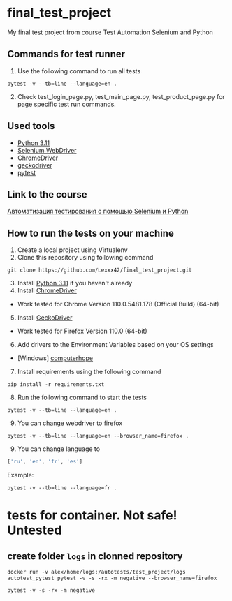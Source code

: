 # final_test_project

My final test project from course Test Automation Selenium and Python

## Commands for test runner

1. Use the following command to run all tests

```shell
pytest -v --tb=line --language=en .
```

2. Check test_login_page.py, test_main_page.py, test_product_page.py for page specific test run commands.

## Used tools

+ [Python 3.11](https://www.python.org/downloads/)
+ [Selenium WebDriver](https://www.selenium.dev/documentation/webdriver/)
+ [ChromeDriver](https://chromedriver.chromium.org/downloads)
+ [geckodriver](https://github.com/mozilla/geckodriver/releases)
+ [pytest](https://docs.pytest.org/en/7.2.x/getting-started.html)

## Link to the course

[Автоматизация тестирования с помощью Selenium и Python](https://stepik.org/course/575/syllabus)

## How to run the tests on your machine

1. Create a local project using Virtualenv
2. Clone this repository using following command

```shell
git clone https://github.com/Lexxx42/final_test_project.git
```

3. Install [Python 3.11](https://www.python.org/downloads/) if you haven't already
4. Install [ChromeDriver](https://chromedriver.chromium.org/downloads)

+ Work tested for Chrome Version 110.0.5481.178 (Official Build) (64-bit)

5. Install [GeckoDriver](https://github.com/mozilla/geckodriver/releases/)

+ Work tested for Firefox Version 110.0 (64-bit)

6. Add drivers to the Environment Variables based on your OS settings

+ [Windows] [computerhope](https://www.computerhope.com/issues/ch000549.htm)

7. Install requirements using the following command

```shell
pip install -r requirements.txt
```

8. Run the following command to start the tests

```shell
pytest -v --tb=line --language=en .
```

9. You can change webdriver to firefox

```shell
pytest -v --tb=line --language=en --browser_name=firefox .
```

9. You can change language to

```python
['ru', 'en', 'fr', 'es']
```

Example:

```shell
pytest -v --tb=line --language=fr .
```

# tests for container. Not safe! Untested

## create folder `logs` in clonned repository

```shell
docker run -v alex/home/logs:/autotests/test_project/logs autotest_pytest pytest -v -s -rx -m negative --browser_name=firefox
```

```shell
pytest -v -s -rx -m negative
```
